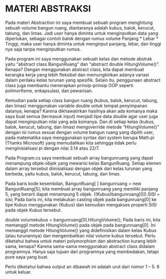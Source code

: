 # MATERI ABSTRAKSI
Pada materi Abstraction ini saya membuat sebuah program menghitung sebuah volume bangun ruang, diantaranya adalah kubus, balok, kerucut, tabung, dan limas. Jadi user hanya diminta untuk menginputkan data yang diperlukan, sebagai contoh balok dengan rumus volume Panjang * Lebar * Tinggi, maka user hanya diminta untuk menginput panjang, lebar, dan tinggi nya saja tanpa menginputkan rumus.

Pada program ini saya menggunakan sebuah kelas dan metode abstrak yaitu “abstract class BangunRuang” dan “abstract double HitungVolume()”. Kenapa? Dengan menggunakan abstract class, kita dapat membuat kerangka kerja yang lebih fleksibel dan memungkinkan adanya variasi dalam perilaku kelas turunan yang spesifik. Selain itu, penggunaan abstract class juga membantu menerapkan prinsip-prinsip OOP seperti polimorfisme, enkapsulasi, dan pewarisan. 

Kemudian pada setiap class bangun ruang (kubus, balok, kerucut, tabung, dan limas) menggunakan variable double untuk tempat penyimpanan datanya, kenapa? Karena dikhawatirkan hasilnya akan ada komanya maka saya buat semua (termasuk input) menjadi tipe data double agar user juga dapat menginputkan nilai yang ada komanya. Dan di setiap kelas (kubus, balok, kerucut, tabung, dan limas) mengoverride metode “HitungVolume()” dengan isi rumus sesuai dengan volume bangun ruang yang dipilih user, pada matematika saya menggunakan syntax dari system berupa Math.pi (Thanks Microsoft) yang memudahkan kita sehingga tidak perlu menginisialisasi pi dengan nilai 3.14 atau 22/7.

Pada Program.cs saya membuat sebuah array bangunruang yang dapat menampung objek-objek yang mewarisi kelas BangunRuang. Setiap elemen dalam array tersebut diinisialisasi dengan objek dari kelas turunan yang berbeda, yaitu kubus, balok, kerucut, tabung, dan limas.

Pada baris kode kesembilan, BangunRuang[ ] bangunruang = new BangunRuang[5]; kita membuat array bangunruang yang memiliki panjang 5, yang berarti dapat menampung 5 objek.
((Kubus)bangunruang[0]).SISI = sisi; Pada baris ini, kita melakukan casting objek pada bangunruang[0] ke tipe Kubus menggunakan (Kubus) dan kemudian mengakses properti SISI pada objek Kubus tersebut.

double volumekubus = bangunruang[0].HitungVolume(); Pada baris ini, kita memanggil metode HitungVolume() pada objek pada bangunruang[0]. Ini memanggil metode HitungVolume() yang didefinisikan dalam kelas Kubus (atau turunannya) dan mengembalikan nilai volume kubus tersebut.
Perlu diketahui bahwa untuk materi polymorphism dan abstraction kurang lebih sama, kenapa? Karena sama-sama menggunakan abstract class didalam programnya. Hanya saja tujuan dari programnya yang membedakan, tetapi pure saya yang buat.

Perlu diketahui bahwa output an dibawah ini adalah urut dari nomor 1 – 5. 6 
untuk keluar.

